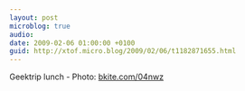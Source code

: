 ```yaml
---
layout: post
microblog: true
audio: 
date: 2009-02-06 01:00:00 +0100
guid: http://xtof.micro.blog/2009/02/06/t1182871655.html
---
```

Geektrip lunch - Photo: [bkite.com/04nwz](http://bkite.com/04nwz)
